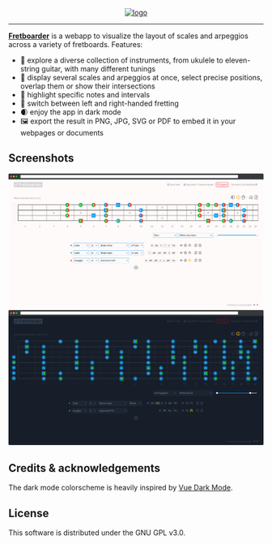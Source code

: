 <p align="center">
	<a href="https://fretboarder.app" target="_blank" rel="external nofollow noopener noreferrer">
		<img src="https://raw.githubusercontent.com/cheap-glitch/fretboarder/develop/docs/logo.png" alt="logo">
	</a>
</p>

--------------------------------------------------------------------------------

**[Fretboarder](https://fretboarder.app)** is  a webapp to visualize  the layout
of scales and arpeggios across a variety of fretboards. Features:
  * 🎸 explore  a   diverse    collection  of   instruments,  from   ukulele  to
    eleven-string guitar, with many different tunings
  * 🎨 display several scales  and arpeggios  at once, select  precise positions,
    overlap them or show their intersections
  * 🎯 highlight specific notes and intervals
  * 🤘 switch between left and right-handed fretting
  * 🌒 enjoy the app in dark mode
  * 🖼️ export the result in PNG, JPG, SVG or PDF to embed it in your webpages or
    documents

## Screenshots

![screenshot (light mode)](/docs/screenshot-01.png)
![screenshot  (dark mode)](/docs/screenshot-02.png)

## Credits & acknowledgements

The dark mode colorscheme is heavily inspired by [Vue Dark Mode](https://www.growthbunker.dev/vuedarkmode).

## License

This software is distributed under the GNU GPL v3.0.

